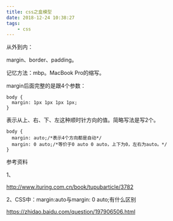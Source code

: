 ```yaml
---
title: css之盒模型
date: 2018-12-24 10:38:27
tags:
	- css
---
```




从外到内：

margin、border、padding。

记忆方法：mbp。MacBook Pro的缩写。



margin后面完整的是跟4个参数：

```
body {
  margin: 1px 1px 1px 1px;
}
```

表示从上、右、下、左这种顺时针方向的值。简略写法是写2个。

```
body {
  margin: auto;/*表示4个方向都是自动*/
  margin: 0 auto;/*等价于0 auto 0 auto，上下为0，左右为auto。*/
}
```



参考资料

1、

http://www.ituring.com.cn/book/tupubarticle/3782

2、CSS中：margin:auto与margin: 0 auto;有什么区别 

https://zhidao.baidu.com/question/197906506.html